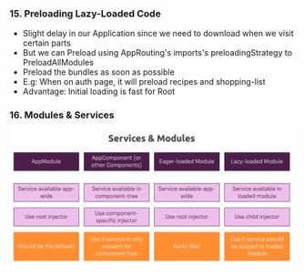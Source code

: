 ### 15. Preloading Lazy-Loaded Code

* Slight delay in our Application since we need to download when we visit certain parts
* But we can Preload using AppRouting's imports's preloadingStrategy to PreloadAllModules
* Preload the bundles as soon as possible
* E.g: When on auth page, it will preload recipes and shopping-list
* Advantage: Initial loading is fast for Root

### 16. Modules & Services

![s&m](../img/services_modules.png)